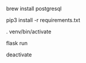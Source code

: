 brew install postgresql

pip3 install -r requirements.txt

. venv/bin/activate 

flask run

deactivate